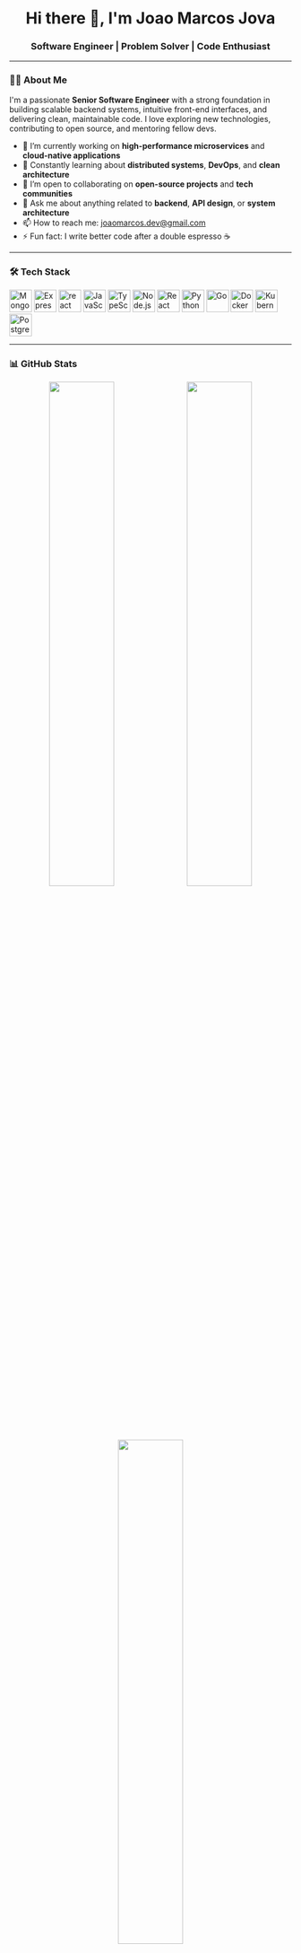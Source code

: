 <!-- README.md for Joao Marcos Jova -->

<h1 align="center">Hi there 👋, I'm Joao Marcos Jova</h1>
<h3 align="center">Software Engineer | Problem Solver | Code Enthusiast</h3>

---

### 👨‍💻 About Me

I'm a passionate **Senior Software Engineer** with a strong foundation in building scalable backend systems, intuitive front-end interfaces, and delivering clean, maintainable code. I love exploring new technologies, contributing to open source, and mentoring fellow devs.

- 🔭 I’m currently working on **high-performance microservices** and **cloud-native applications**
- 🌱 Constantly learning about **distributed systems**, **DevOps**, and **clean architecture**
- 👯 I’m open to collaborating on **open-source projects** and **tech communities**
- 💬 Ask me about anything related to **backend**, **API design**, or **system architecture**
- 📫 How to reach me: [joaomarcos.dev@gmail.com](mailto:joaomarcos.dev@gmail.com)
- ⚡ Fun fact: I write better code after a double espresso ☕

---

### 🛠️ Tech Stack

<p align="left">
  <img src="https://cdn.jsdelivr.net/gh/devicons/devicon/icons/mongodb/mongodb-original.svg" alt="MongoDB" width="40"/>
  <img src="https://cdn.jsdelivr.net/gh/devicons/devicon/icons/express/express-original.svg" alt="Express" width="40"/>
  <img src="https://cdn.jsdelivr.net/gh/devicons/devicon/icons/react/react-original.svg" alt="react" width="40"/>
  <img src="https://cdn.jsdelivr.net/gh/devicons/devicon/icons/javascript/javascript-original.svg" alt="JavaScript" width="40"/>
  <img src="https://cdn.jsdelivr.net/gh/devicons/devicon/icons/typescript/typescript-original.svg" alt="TypeScript" width="40"/>
  <img src="https://cdn.jsdelivr.net/gh/devicons/devicon/icons/nodejs/nodejs-original.svg" alt="Node.js" width="40"/>
  <img src="https://cdn.jsdelivr.net/gh/devicons/devicon/icons/react/react-original.svg" alt="React" width="40"/>
  <img src="https://cdn.jsdelivr.net/gh/devicons/devicon/icons/python/python-original.svg" alt="Python" width="40"/>
  <img src="https://cdn.jsdelivr.net/gh/devicons/devicon/icons/go/go-original.svg" alt="Go" width="40"/>
  <img src="https://cdn.jsdelivr.net/gh/devicons/devicon/icons/docker/docker-original.svg" alt="Docker" width="40"/>
  <img src="https://cdn.jsdelivr.net/gh/devicons/devicon/icons/kubernetes/kubernetes-plain.svg" alt="Kubernetes" width="40"/>
  <img src="https://cdn.jsdelivr.net/gh/devicons/devicon/icons/postgresql/postgresql-original.svg" alt="PostgreSQL" width="40"/>
</p>

---

### 📊 GitHub Stats

<p align="center">
  <img src="https://github-readme-stats.vercel.app/api?username=joaomarcosjova&show_icons=true&theme=github_dark&hide_border=true" width="48%" />
  <img src="https://github-readme-streak-stats.herokuapp.com/?user=joaomarcosjova&theme=github-dark-blue&hide_border=true" width="48%" />
</p>

<p align="center">
  <img src="https://github-readme-stats.vercel.app/api/top-langs/?username=joaomarcosjova&layout=compact&theme=github_dark&hide_border=true" width="48%"/>
</p>

---

### 📫 Let's Connect

<p align="left">
  <a href="https://www.linkedin.com/in/joaomarcosjova/" target="_blank">
    <img src="https://img.shields.io/badge/LinkedIn-%230077B5.svg?&style=for-the-badge&logo=linkedin&logoColor=white" />
  </a>
  <a href="mailto:joaomarcos.dev@gmail.com">
    <img src="https://img.shields.io/badge/Gmail-D14836?style=for-the-badge&logo=gmail&logoColor=white" />
  </a>
  <a href="https://joaomarcos.dev">
    <img src="https://img.shields.io/badge/Portfolio-%23000000.svg?&style=for-the-badge&logo=firefox&logoColor=white" />
  </a>
</p>

---

<!-- GitHub Profile Views -->
<p align="center">
  <img src="https://komarev.com/ghpvc/?username=joaomarcosjova&color=blue&style=flat-square" alt="Profile Views" />
</p>
